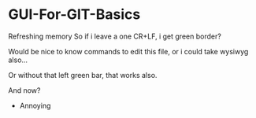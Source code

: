 # GUI-For-GIT-Basics
Refreshing memory
So if i leave a one CR+LF, i get green border?

Would be nice to know commands to edit this file, or i could take wysiwyg also...

Or without that left green bar, that works also.




And now?
- Annoying
